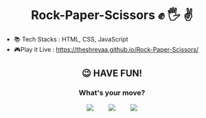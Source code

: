 <h1 align="center"> Rock-Paper-Scissors ✊ 🖐 ✌</h1>



- 📚 Tech Stacks : HTML, CSS, JavaScript
- 🎮Play it Live : https://theshreyaa.github.io/Rock-Paper-Scissors/

<h2 align="center"> 😉 HAVE FUN! </h2>
<h3 align="center"> What's your move? </h3>
<p align="center"><img src="https://img.icons8.com/color/96/000000/hand.png">&nbsp;&nbsp;&nbsp;&nbsp;&nbsp;&nbsp;&nbsp;&nbsp;&nbsp;<img src="https://img.icons8.com/color/96/000000/hand-rock.png">&nbsp;&nbsp;&nbsp;&nbsp;&nbsp;&nbsp;&nbsp;&nbsp;&nbsp;<img src="https://img.icons8.com/color/96/000000/hand-scissors.png"></p>
